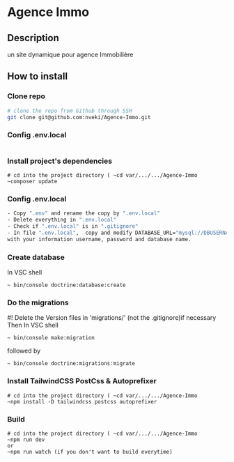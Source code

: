 # Agence Immo 

## Description
un site dynamique pour agence Immobilière 

## How to install

### Clone repo

```bash
# clone the repo from Github through SSH
git clone git@github.com:nveki/Agence-Immo.git
```

### Config .env.local
```bash

```
### Install project's dependencies
```shell
# cd into the project directory ( ~cd var/.../.../Agence-Immo
~composer update
```

### Config .env.local
```bash
- Copy ".env" and rename the copy by ".env.local"
- Delete everything in ".env.local"
- Check if ".env.local" is in ".gitignore"
- In file ".env.local",  copy and modify DATABASE_URL="mysql://DBUSERNAME:!DBPASSWORD!@127.0.0.1:3306/DBNAME?serverVersion=mariadb-10.3.25" 
with your information username, password and database name. 

```
### Create database

In VSC shell 
```shell
~ bin/console doctrine:database:create
```
### Do the migrations
#! Delete the Version files in 'migrations/' (not the .gitignore)if necessary
Then
In VSC shell 
```shell
~ bin/console make:migration
```
followed by
```shell
~ bin/console doctrine:migrations:migrate
``` 

### Install TailwindCSS PostCss & Autoprefixer
```shell
# cd into the project directory ( ~cd var/.../.../Agence-Immo
~npm install -D tailwindcss postcss autoprefixer
```
### Build 
```shell
# cd into the project directory ( ~cd var/.../.../Agence-Immo
~npm run dev 
or 
~npm run watch (if you don't want to build everytime) 

```

